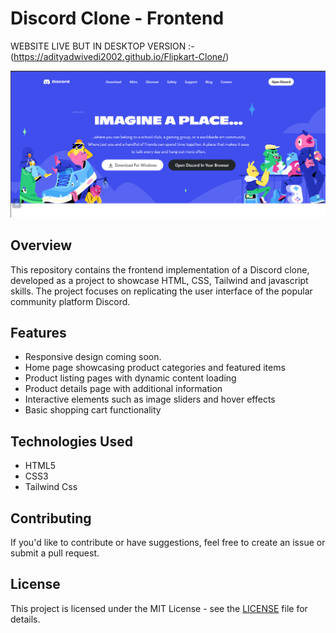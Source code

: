 # Discord Clone - Frontend

WEBSITE LIVE BUT IN DESKTOP VERSION :- (https://adityadwivedi2002.github.io/Flipkart-Clone/)

![Discord Clone](./images/ss1.png)

## Overview
This repository contains the frontend implementation of a Discord clone, developed as a project to showcase HTML, CSS, Tailwind and javascript skills. The project focuses on replicating the user interface of the popular community platform Discord.

## Features
- Responsive design coming soon.
- Home page showcasing product categories and featured items
- Product listing pages with dynamic content loading
- Product details page with additional information
- Interactive elements such as image sliders and hover effects
- Basic shopping cart functionality

## Technologies Used
- HTML5
- CSS3
- Tailwind Css

## Contributing
If you'd like to contribute or have suggestions, feel free to create an issue or submit a pull request.

## License
This project is licensed under the MIT License - see the [LICENSE](LICENSE) file for details.


